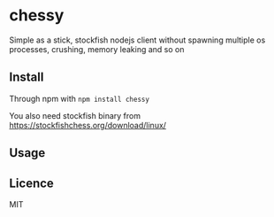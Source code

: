 # chessy

Simple as a stick, stockfish nodejs client without spawning multiple os processes, crushing, memory leaking and so on


Install
-------------------------

Through npm with `npm install chessy`

You also need stockfish binary from https://stockfishchess.org/download/linux/

Usage
-------------------------



Licence
-------------------------
MIT
